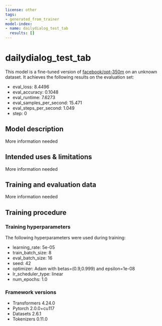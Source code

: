```yaml
---
license: other
tags:
- generated_from_trainer
model-index:
- name: dailydialog_test_tab
  results: []
---
```


<!-- This model card has been generated automatically according to the information the Trainer had access to. You
should probably proofread and complete it, then remove this comment. -->

# dailydialog_test_tab

This model is a fine-tuned version of [facebook/opt-350m](https://huggingface.co/facebook/opt-350m) on an unknown dataset.
It achieves the following results on the evaluation set:
- eval_loss: 8.4496
- eval_accuracy: 0.1048
- eval_runtime: 7.6273
- eval_samples_per_second: 15.471
- eval_steps_per_second: 1.049
- step: 0

## Model description

More information needed

## Intended uses & limitations

More information needed

## Training and evaluation data

More information needed

## Training procedure

### Training hyperparameters

The following hyperparameters were used during training:
- learning_rate: 5e-05
- train_batch_size: 8
- eval_batch_size: 16
- seed: 42
- optimizer: Adam with betas=(0.9,0.999) and epsilon=1e-08
- lr_scheduler_type: linear
- num_epochs: 1.0

### Framework versions

- Transformers 4.24.0
- Pytorch 2.0.0+cu117
- Datasets 2.6.1
- Tokenizers 0.11.0
